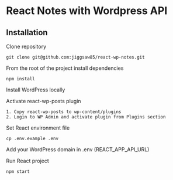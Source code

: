 # React Notes with Wordpress API

## Installation

Clone repository
```
git clone git@github.com:jiggsaw85/react-wp-notes.git
```

From the root of the project install dependencies
```
npm install
```

Install WordPress locally

Activate react-wp-posts plugin
```
1. Copy react-wp-posts to wp-content/plugins
2. Login to WP Admin and activate plugin from Plugins section
```

Set React environment file
```
cp .env.example .env
```

Add your WordPress domain in .env (REACT_APP_API_URL)

Run React project
```
npm start
```
